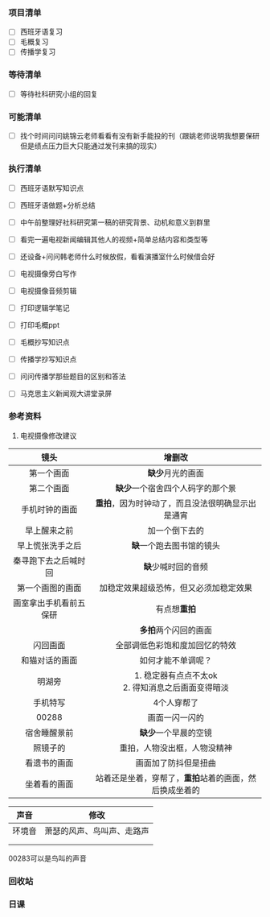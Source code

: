 ### 项目清单

- [ ] 西班牙语复习
- [ ] 毛概复习
- [ ] 传播学复习

### 等待清单

- [ ] 等待社科研究小组的回复

### 可能清单

- [ ] 找个时间问问姚锦云老师看看有没有新手能投的刊（跟姚老师说明我想要保研但是绩点压力巨大只能通过发刊来搞的现实）

### 执行清单

- [ ] 西班牙语默写知识点

- [ ] 西班牙语做题+分析总结

  

- [ ] 中午前整理好社科研究第一稿的研究背景、动机和意义到群里

- [ ] 看完一遍电视新闻编辑其他人的视频+简单总结内容和类型等

- [ ] 还设备+问问韩老师什么时候放假，看看演播室什么时候借会好

  

- [ ] 电视摄像旁白写作

- [ ] 电视摄像音频剪辑

  

- [ ] 打印逻辑学笔记

- [ ] 打印毛概ppt

- [ ] 毛概抄写知识点

- [ ] 传播学抄写知识点

  

- [ ] 问问传播学那些题目的区别和答法

- [ ] 马克思主义新闻观大讲堂录屏

### 参考资料

1. 电视摄像修改建议

|          镜头          |                          增删改                          |
| :--------------------: | :------------------------------------------------------: |
|       第一个画面       |                    **缺少**月光的画面                    |
|       第二个画面       |            **缺少**一个宿舍四个人码字的那个景            |
|     手机时钟的画面     |    **重拍**，因为时钟动了，而且没法很明确显示出是通宵    |
|      早上醒来之前      |                      加一个倒下去的                      |
|    早上慌张洗手之后    |                **缺**一个跑去图书馆的镜头                |
|  秦寻跑下去之后喊时回  |                   **缺**少喊时回的音频                   |
|    第一个画图的画面    |          加稳定效果超级恐怖，但又必须加稳定效果          |
| 画室拿出手机看前五保研 |                      有点想**重拍**                      |
|                        |                  **多拍**两个闪回的画面                  |
|        闪回画面        |              全部调低色彩饱和度加回忆的特效              |
|     和猫对话的画面     |                    如何才能不单调呢？                    |
|         明湖旁         | 1. 稳定器有点点不太ok <br />2. 得知消息之后画面变得暗淡  |
|        手机特写        |                       4个人穿帮了                        |
|         00288          |                      画面一闪一闪的                      |
|      宿舍睡醒景前      |                  **缺少**一个早晨的空镜                  |
|        照镜子的        |               重拍，人物没出框，人物没精神               |
|      看遗书的画面      |                   画面加了防抖但是扭曲                   |
|      坐着看的画面      | 站着还是坐着，穿帮了，**重拍**站着的画面，然后换成坐着的 |

|  声音  |            修改            |
| :----: | :------------------------: |
| 环境音 | 萧瑟的风声、鸟叫声、走路声 |
|        |                            |
|        |                            |

00283可以是鸟叫的声音

### 回收站

### 日课 


